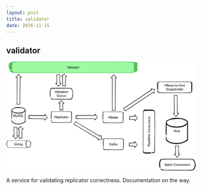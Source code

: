 ```yaml
---
layout: post
title: validator
date: 2016-11-15
---
```


## validator

![data flow](img/validator.png)

A service for validating replicator correctness. Documentation on the way.
